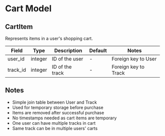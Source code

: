 # Cart Model

## CartItem

Represents items in a user's shopping cart.

| Field | Type | Description | Default | Notes |
|-------|------|-------------|---------|-------|
| user_id | integer | ID of the user | - | Foreign key to User |
| track_id | integer | ID of the track | - | Foreign key to Track |

## Notes

- Simple join table between User and Track
- Used for temporary storage before purchase
- Items are removed after successful purchase
- No timestamps needed as cart items are temporary
- One user can have multiple tracks in cart
- Same track can be in multiple users' carts